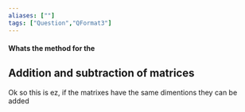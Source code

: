 ```yaml
---
aliases: [""]
tags: ["Question","QFormat3"]
---
```


#### Whats the method for the
## Addition and subtraction of matrices

Ok so this is ez, if the matrixes have the same dimentions they can be added
